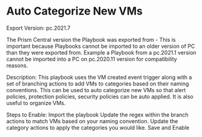 # Auto Categorize New VMs

Export Version: pc.2021.7

The Prism Central version the Playbook was exported from - This is important because Playbooks cannot be imported to an older version of PC than they were exported from. Example a Playbook from a pc.2021.1 version cannot be imported into a PC on pc.2020.11 version for compatibility reasons.

Description: This playbook uses the VM created event trigger along with a set of branching actions to add VMs to categories based on their naming conventions. This can be used to auto categorize new VMs so that alert policies, protection policies, security policies can be auto applied. It is also useful to organize VMs.

Steps to Enable:
Import the playbook
Update the regex within the branch actions to match VMs based on your naming convention.
Update the category actions to apply the categories you would like.
Save and Enable



